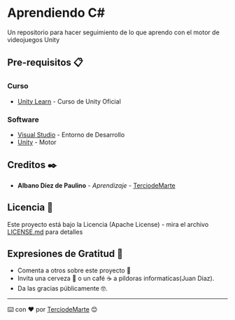 # Aprendiendo C#
Un repositorio para hacer seguimiento de lo que aprendo con el motor de videojuegos Unity


## Pre-requisitos 📋

### Curso
* [Unity Learn](https://learn.unity.com/) - Curso de Unity Oficial

### Software
* [Visual Studio](https://visualstudio.microsoft.com/es/) - Entorno de Desarrollo
* [Unity](https://unity.com/es) - Motor

  
## Creditos ✒️

* **Albano Díez de Paulino** - *Aprendizaje* - [TerciodeMarte](https://github.com/TerciodeMarte)

## Licencia 📄

Este proyecto está bajo la Licencia (Apache License) - mira el archivo [LICENSE.md](LICENSE.md) para detalles

## Expresiones de Gratitud 🎁

* Comenta a otros sobre este proyecto 📢
* Invita una cerveza 🍺 o un café ☕ a pildoras informaticas(Juan Diaz). 
* Da las gracias públicamente 🤓.

---
⌨️ con ❤️ por [TerciodeMarte](https://github.com/TerciodeMarte) 😊

